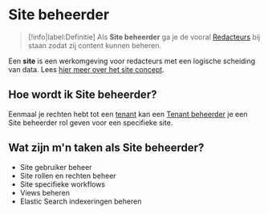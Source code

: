 # Site beheerder

> [!info|label:Definitie]
> Als **Site beheerder** ga je de vooral [Redacteurs](/redactie/content/redacteur) bij staan zodat zij content kunnen beheren.

Een **site** is een werkomgeving voor redacteurs met een logische scheiding van data. Lees [hier meer over het site concept](common/content/concepts?id=multi-site).

## Hoe wordt ik Site beheerder?
Eenmaal je rechten hebt tot een [tenant](/redactie/content/tenants) kan een [Tenant beheerder](/redactie/content/tenant-beheerder) je een Site beheerder rol geven voor een specifieke site.

## Wat zijn m'n taken als Site beheerder?
* Site gebruiker beheer
* Site rollen en rechten beheer
* Site specifieke workflows
* Views beheren
* Elastic Search indexeringen beheren
